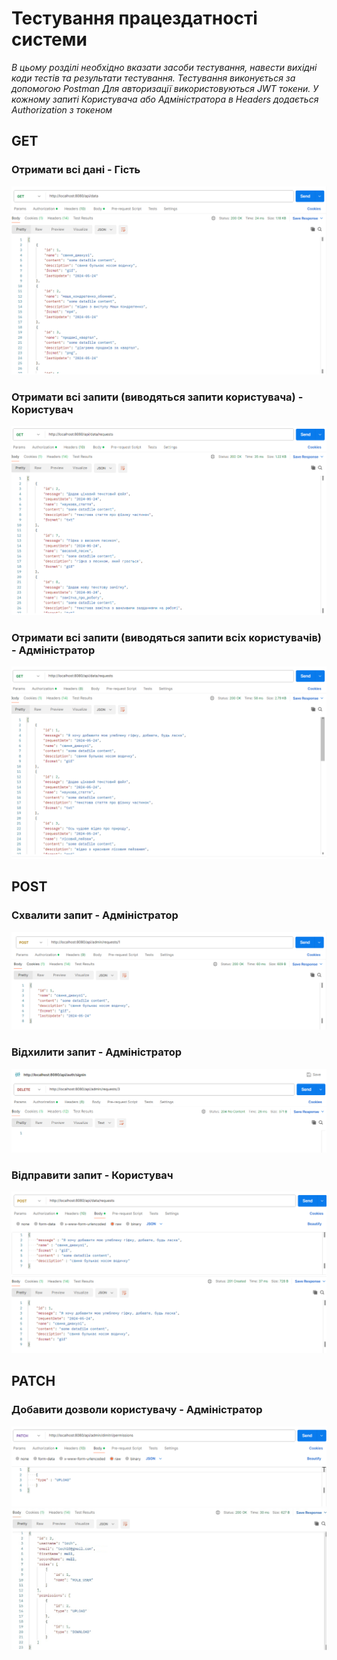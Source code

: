 # Тестування працездатності системи

*В цьому розділі необхідно вказати засоби тестування, навести вихідні коди тестів та результати тестування.*
*Тестування виконується за допомогою Postman*
*Для авторизації використовуються JWT токени. У кожному запиті Користувача або Адміністратора в Headers додається Authorization з токеном*

## GET

### Отримати всі дані - Гість

![](./images/GET_allData.png)

### Отримати всі запити (виводяться запити користувача) - Користувач

![](./images/GET_allRequests.png)

### Отримати всі запити (виводяться запити всіх користувачів) - Адміністратор

![](./images/GET_allRequests_admin.png)


## POST

### Схвалити запит - Адміністратор

![](./images/POST_approveRequest_admin.png)

### Відхилити запит - Адміністратор

![](./images/POST_denyRequest_admin.png)

### Відправити запит - Користувач

![](./images/POST_uploadRequest.png)

## PATCH

### Добавити дозволи користувачу - Адміністратор

![](./images/PATCH_addPermissions_admin_1.png)
![](./images/PATCH_addPermissions_admin_2.png)